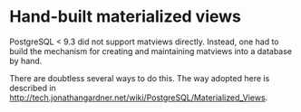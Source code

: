 # Hand-built materialized views

PostgreSQL < 9.3 did not support matviews directly.
Instead, one had to build the mechanism for creating and maintaining matviews
into a database by hand. 

There are doubtless several ways to do this. The way adopted here is described
in http://tech.jonathangardner.net/wiki/PostgreSQL/Materialized_Views.